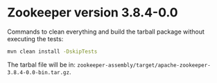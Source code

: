 # Zookeeper version 3.8.4-0.0

Commands to clean everything and build the tarball package without executing the tests:

```sh
mvn clean install -DskipTests
```

The tarbal file will be in: `zookeeper-assembly/target/apache-zookeeper-3.8.4-0.0-bin.tar.gz`.
